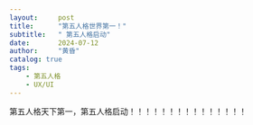 ```yaml
---
layout:     post
title:      "第五人格世界第一！"
subtitle:   " 第五人格启动"
date:       2024-07-12 
author:     "黄昏"
catalog: true
tags:
    - 第五人格
    - UX/UI
---
```



第五人格天下第一，第五人格启动！！！！！！！！！！！！！！！
